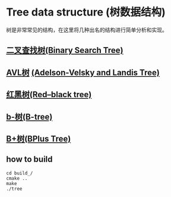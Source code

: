 # Tree data structure (树数据结构)
树是非常常见的结构，在这里将几种出名的结构进行简单分析和实现。
## [二叉查找树](./doc/bst.md)[(Binary Search Tree)](https://en.wikipedia.org/wiki/Binary_search_tree)
## [AVL树](./doc/avlt.md) [(Adelson-Velsky and Landis Tree)](https://en.wikipedia.org/wiki/AVL_tree)
## [红黑树](./doc/redblacktree.md)[(Red–black tree)](https://en.wikipedia.org/wiki/Red%E2%80%93black_tree)
## [b-树](./doc/btree.md)[(B-tree)](https://en.wikipedia.org/wiki/B-tree)
## [B+树](./doc/bptree.md)[(BPlus Tree)](https://en.wikipedia.org/wiki/B%2B_tree)

## how to build
```
cd build_/
cmake ..
make
./tree
```
